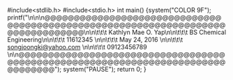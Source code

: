 #include<stdlib.h>
#include<stdio.h>
int main()
{system("COLOR 9F");
	printf("\n\n\n@@@@@@@@@@@@@@@@@@@@@@@@@@@@@@@@@@@@@@@@@@@@@@@@@@@@@@@@@@@@@@@@@@@@@@@@@@@@@@@@\n\n\t\t\t Kathlyn Mae O. Yap\n\n\t\t\t BS Chemical Engineering\n\n\t\t\t 11612345 \n\n\t\t\t May 24, 2016 \n\n\t\t\t songjoongki@yahoo.com \n\n\t\t\t 09123456789 \n\n@@@@@@@@@@@@@@@@@@@@@@@@@@@@@@@@@@@@@@@@@@@@@@@@@@@@@@@@@@@@@@@@@@@@@@@@@@@@@@@@");
	system("PAUSE");
	return 0;
}
